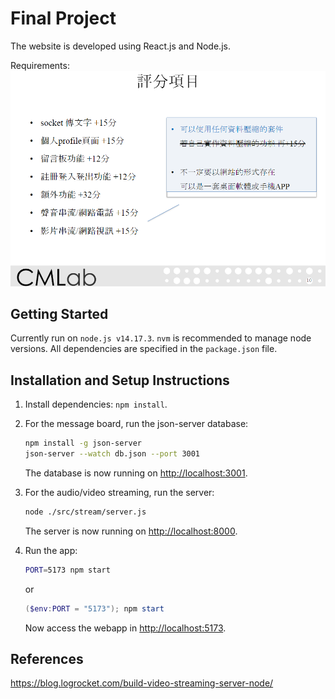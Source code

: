 # Final Project

The website is developed using React.js and Node.js.

Requirements:
![alt text](./img/requirements.png)


## Getting Started

Currently run on `node.js v14.17.3`. `nvm` is recommended to manage node versions. All dependencies are specified in the `package.json` file.


## Installation and Setup Instructions

1. Install dependencies: `npm install`. 

2. For the message board, run the json-server database:
    ```bash
    npm install -g json-server
    json-server --watch db.json --port 3001
    ```
    The database is now running on [http://localhost:3001](http://localhost:3001).

3. For the audio/video streaming, run the server:
    ```bash
    node ./src/stream/server.js
    ```
    The server is now running on [http://localhost:8000](http://localhost:8000).

4. Run the app:
    ```bash
    PORT=5173 npm start
    ```
    or
    ```powershell
    ($env:PORT = "5173"); npm start
    ```
    Now access the webapp in [http://localhost:5173](http://localhost:5173).

## References
https://blog.logrocket.com/build-video-streaming-server-node/